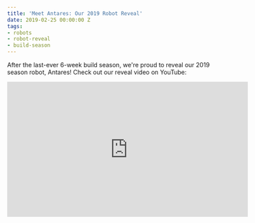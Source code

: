 ```yaml
---
title: 'Meet Antares: Our 2019 Robot Reveal'
date: 2019-02-25 00:00:00 Z
tags:
- robots
- robot-reveal
- build-season
---
```


After the last-ever 6-week build season, we're proud to reveal our 2019 season robot, Antares! Check out our reveal video on YouTube:

<p><iframe width="560" height="315" src="https://www.youtube.com/embed/26EiVH5yALo" frameborder="0" allow="accelerometer; autoplay; encrypted-media; gyroscope; picture-in-picture" allowfullscreen></iframe></p>